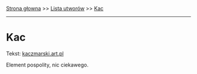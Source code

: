 [Strona głowna](../index.md) >> [Lista utworów](../list.md) >> [Kac](190.md)

---

# Kac

Tekst: [kaczmarski.art.pl](https://www.kaczmarski.art.pl/tworczosc/wiersze/kac/)

Element pospolity, nic ciekawego.